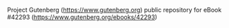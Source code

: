 Project Gutenberg (https://www.gutenberg.org) public repository for eBook #42293 (https://www.gutenberg.org/ebooks/42293)
